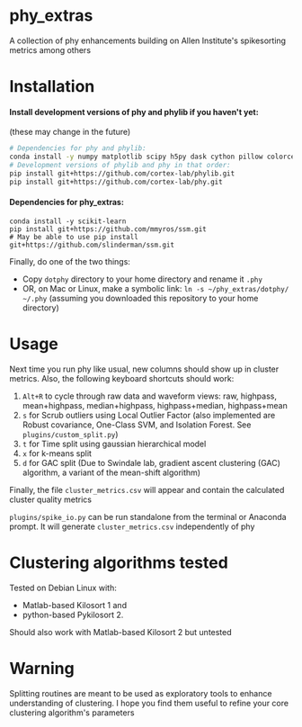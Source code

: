 # phy_extras
A collection of phy enhancements building on Allen Institute's spikesorting metrics among others
# Installation
#### Install development versions of phy and phylib if you haven't yet:
(these may change in the future)
```bash
# Dependencies for phy and phylib:
conda install -y numpy matplotlib scipy h5py dask cython pillow colorcet pyopengl requests qtconsole tqdm joblib click toolz
# Development versions of phylib and phy in that order:
pip install git+https://github.com/cortex-lab/phylib.git
pip install git+https://github.com/cortex-lab/phy.git
```
#### Dependencies for phy_extras:
```
conda install -y scikit-learn
pip install git+https://github.com/mmyros/ssm.git
# May be able to use pip install git+https://github.com/slinderman/ssm.git 
```
Finally, do one of the two things: 
- Copy `dotphy` directory to your home directory and rename it `.phy` 
- OR, on Mac or Linux, make a symbolic link: `ln -s ~/phy_extras/dotphy/  ~/.phy` 
(assuming you downloaded this repository to your home directory)

# Usage
Next time you run phy like usual, new columns should show up in cluster metrics. 
Also, the following keyboard shortcuts should work:

1. `Alt+R` to cycle through raw data and waveform views: 
raw, highpass, mean+highpass, median+highpass, highpass+median, highpass+mean   
2. `s` for Scrub outliers using Local Outlier Factor 
(also implemented are Robust covariance, One-Class SVM, and Isolation Forest. See `plugins/custom_split.py`)
4. `t` for Time split using gaussian hierarchical model       
1. `x` for k-means split
3. `d` for GAC split (Due to Swindale lab, gradient ascent clustering (GAC) algorithm, a variant of the
mean-shift algorithm)

Finally, the file `cluster_metrics.csv` will appear and contain the calculated cluster quality metrics

`plugins/spike_io.py` can be run standalone from the terminal or Anaconda prompt. It will generate `cluster_metrics.csv`
independently of phy
# Clustering algorithms tested
Tested on Debian Linux with:
- Matlab-based Kilosort 1 and 
- python-based Pykilosort 2.
 
Should also work with Matlab-based Kilosort 2 but untested 

# Warning
Splitting routines are meant to be used as exploratory tools to enhance understanding of clustering. 
I hope you find them useful to refine your core clustering algorithm's parameters

